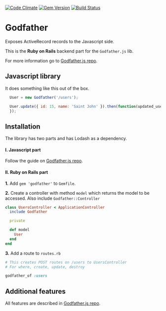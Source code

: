 [![Code Climate](https://codeclimate.com/github/Nedomas/godfather/badges/gpa.svg)](https://codeclimate.com/github/Nedomas/godfather)
[![Gem Version](https://badge.fury.io/rb/godfather.svg)](http://badge.fury.io/rb/godfather)
[![Build Status](https://travis-ci.org/Nedomas/godfather.svg?branch=master)](https://travis-ci.org/Nedomas/godfather)

# Godfather

Exposes ActiveRecord records to the Javascript side.

This is the **Ruby on Rails** backend part for the ``Godfather.js`` lib.

For more information go to [Godfather.js repo](https://github.com/Nedomas/godfather.js).

## Javascript library

It does something like this out of the box.

```js
  User = new Godfather('/users');

  User.update({ id: 15, name: 'Saint John' }).then(function(updated_user) {
  });
```

## Installation

The library has two parts and has Lodash as a dependency.

#### I. Javascript part

Follow the guide on [Godfather.js repo](https://github.com/Nedomas/godfather.js).

#### II. Ruby on Rails part

**1.** Add ``gem 'godfather'`` to ``Gemfile``.

**2.** Create a controller with method ``model`` which returns the model to be accessed.
Also include ``Godfather::Controller``

```ruby
class UsersController < ApplicationController
  include Godfather

  private

  def model
    User
  end
end
```

**3.** Add a route to ``routes.rb``

```ruby
# This creates POST routes on /users to UsersController
# For where, create, update, destroy

godfather_of :users
```

## Additional features

All features are described in [Godfather.js repo](https://github.com/Nedomas/godfather.js).
